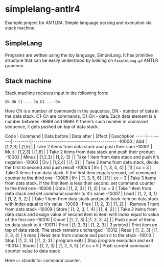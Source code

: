 simplelang-antlr4
=================

Example project for ANTLR4. Simple language parsing and execution via stack machine.

SimpleLang
----------

Programs are written using the toy language, SimpleLang. It has primitive structure that can be easily understood by looking on `SimpleLang.g4` ANTLR grammar.

Stack machine
----------------------

Stack machine recieves input in the following form:

```
CN DN C1 ... Cn D1 ... Dn
```

Here CN is a number of commands in the sequence, DN - number of data in the data stack. C1-Cn are commands, D1-Dn - data. Each data element is a number between -9999 and 9999. If there's such number in command sequence, it gets pushed on top of data stack.

Code | Command | Data before | Data after | Effect | Description 
-----|---------|---------|-------------------------------------------
-10000 | Add | [1,2,3]  |  [1,5]  | | Take 2 items from data stack and push their sum
-10001 | Mult | [1,2,3]  |  [1,6] | | Take 2 items from data stack and push their product
-10002 | Minus | [1,2,3]  |  [1,2,-3] | | Take 1 item from data stack and push it's negation
-10003 | Div | [1,2,4]  |  [1, 2] | | Take 2 items from data stack, divide the first to second and push result
-10004 | If= | [1, 3, 4, 4]  |   [1] | cc = 3 | Take 3 items from data stack. If the first item equals second, set command counter to the third one
-10005 | If< | [1, 3, 5, 6]  |   [1] | cc = 3 | Take 3 items from data stack. If the first item  is less than second, set command counter to the third one
-10006 | Goto | [1, 2, 3]  |  [1, 2] | cc = 3 | Take 1 item from data stack and set command counter to it's value
-10007 | Load | [1, 2, 3, 1]  |  [1, 2, 3, 2] | | Take 1 item from data stack and push back item on data stack with index equal to it's value
-10008 | Free | [1, 2, 3]  |  [1, 2] | | Remove 1 item from data stack
-10009 | Store | [1, 2, 3, 1, 4]  |  [1, 4, 3] | | Take 2 items from data stack and assign value of second item to item with index equal to value of the first one
-10010 | Count | [1, 2, 3]  |  [1, 2, 3, 4] | | Push count of items on data stack to it
-10011 | Print | [1, 2, 3]  |  [1, 2, 3] | 3 printed | Print item on top of data stack. The stack remains unchanged
-10012 | Read | [1, 2, 3]  | [1, 2, 3, 4] | 4 read | Read item from console and push it to the stack
-10013 | Stop | [1, 2, 3]  |  [1, 2, 3] | program exits | Stop program execution and exit
-10014 | Storec | [1, 2, 3] | [1, 2, 3, 5] | if cc = 5 | Push current command counter value to data stack

Here `cc` stands for command counter.
